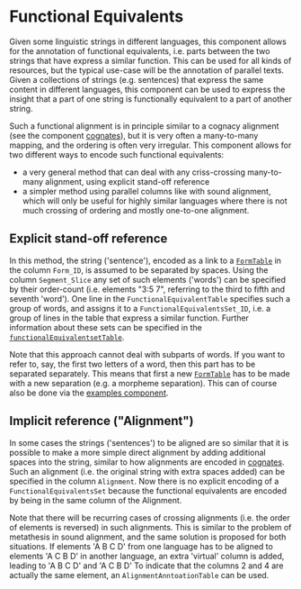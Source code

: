 # Functional Equivalents

Given some linguistic strings in different languages, this component allows for the annotation of functional equivalents, i.e. parts between the two strings that have express a similar function. This can be used for all kinds of resources, but the typical use-case will be the annotation of parallel texts. Given a collections of strings (e.g. sentences) that express the same content in different languages, this component can be used to express the insight that a part of one string is functionally equivalent to a part of another string. 

Such a functional alignment is in principle similar to a cognacy alignment (see the component [cognates](../cognates)), but it is very often a many-to-many mapping, and the ordering is often very irregular. This component allows for two different ways to encode such functional equivalents:

- a very general method that can deal with any criss-crossing many-to-many alignment, using explicit stand-off reference
- a simpler method using parallel columns like with sound alignment, which will only be useful for highly similar languages where there is not much crossing of ordering and mostly one-to-one alignment.

## Explicit stand-off reference

In this method, the string ('sentence'), encoded as a link to a [`FormTable`](../forms) in the column `Form_ID`, is assumed to be separated by spaces. Using the column `Segment_Slice` any set of such elements ('words') can be specified by their order-count (i.e. elements "3:5 7", referring to the third to fifth and seventh 'word'). One line in the `FunctionalEquivalentTable` specifies such a group of words, and assigns it to a `FunctionalEquivalentsSet_ID`, i.e. a group of lines in the table that express a similar function. Further information about these sets can be specified in the [`functionalEquivalentsetTable`](../functionalequivalentsets).

Note that this approach cannot deal with subparts of words. If you want to refer to, say, the first two letters of a word, then this part has to be separated separately. This means that first a new [`FormTable`](../forms) has to be made with a new separation (e.g. a morpheme separation). This can of course also be done via the [examples component](../examples).

## Implicit reference ("Alignment")

In some cases the strings ('sentences') to be aligned are so similar that it is possible to make a more simple direct alignment by adding additional spaces into the string, similar to how alignments are encoded in [cognates](../cognates). Such an alignment (i.e. the original string with extra spaces added) can be specified in the column `Alignment`. Now there is no explicit encoding of a `FunctionalEquivalentsSet` because the functional equivalents are encoded by being in the same column of the Alignment.

Note that there will be recurring cases of crossing alignments (i.e. the order of elements is reversed) in such alignments. This is similar to the problem of metathesis in sound alignment, and the same solution is proposed for both situations. If elements 'A B C D' from one language has to be aligned to elements 'A C B D' in another language, an extra 'virtual' column is added, leading to 'A  B C D' and 'A C B  D' To indicate that the columns 2 and 4 are actually the same element, an `AlignmentAnntoationTable` can be used.
